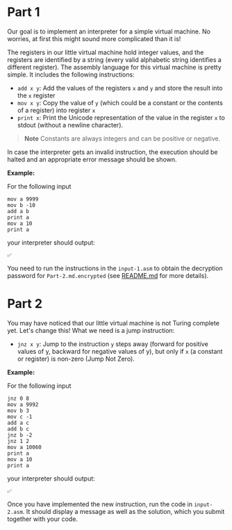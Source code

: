 # Part 1

Our goal is to implement an interpreter for a simple virtual machine. No worries, at first this might sound more complicated than it is! 

The registers in our little virtual machine hold integer values, and the registers are identified by a string (every valid alphabetic string identifies a different register). The assembly language for this virtual machine is pretty simple. It includes the following instructions:

* `add x y`: Add the values of the registers `x` and `y` and store the result into the `x` register
* `mov x y`: Copy the value of `y` (which could be a constant or the contents of a register) into register `x`
* `print x`: Print the Unicode representation of the value in the register `x` to stdout (without a newline character).

> **Note**
> Constants are always integers and can be positive or negative.

In case the interpreter gets an invalid instruction, the execution should be halted and an appropriate error message should be shown.

**Example:**

For the following input

```
mov a 9999
mov b -10
add a b
print a
mov a 10
print a
```

your interpreter should output:

```
✅
```

You need to run the instructions in the `input-1.asm` to obtain the decryption password for `Part-2.md.encrypted` (see [README.md](README.md) for more details).

# Part 2

You may have noticed that our little virtual machine is not Turing complete yet. Let's change this! What we need is a jump instruction:

* `jnz x y`: Jump to the instruction `y` steps away (forward for positive values of y, backward for negative values of y), but only if `x` (a constant or register) is non-zero (Jump Not Zero).

**Example:**

For the following input

```
jnz 0 8
mov a 9992
mov b 3
mov c -1
add a c
add b c
jnz b -2
jnz 1 2
mov a 10060
print a
mov a 10
print a
```

your interpreter should output:

```
✅
```

Once you have implemented the new instruction, run the code in `input-2.asm`. It should display a message as well as the solution, which you submit together with your code.
